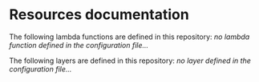 # Resources documentation

The following lambda functions are defined in this repository:
_no lambda function defined in the configuration file..._

The following layers are defined in this repository:
_no layer defined in the configuration file..._